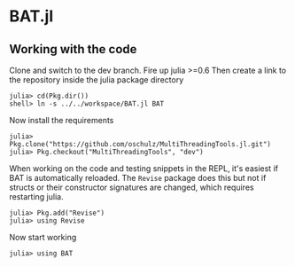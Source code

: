 # BAT.jl

## Working with the code

Clone and switch to the dev branch. Fire up julia >=0.6 Then create a link to the repository inside the julia package directory

    julia> cd(Pkg.dir())
    shell> ln -s ../../workspace/BAT.jl BAT

Now install the requirements

    julia> Pkg.clone("https://github.com/oschulz/MultiThreadingTools.jl.git")
    julia> Pkg.checkout("MultiThreadingTools", "dev")

When working on the code and testing snippets in the REPL, it's easiest if BAT is automatically reloaded. The `Revise` package does this but not if structs or their constructor signatures are changed, which requires restarting julia.

    julia> Pkg.add("Revise")
    julia> using Revise

Now start working

    julia> using BAT
